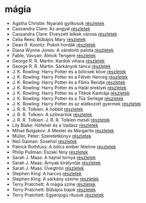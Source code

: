 # mágia

- Agatha Christie: Nyaraló gyilkosok [részletek](_details/Agatha%20Christie.md#id_73)
- Cassandra Clare: Az angyal [részletek](_details/Cassandra%20Clare.md#id_640)
- Cassandra Clare: Elveszett lelkek városa [részletek](_details/Cassandra%20Clare.md#id_639)
- Celia Rees: Bűbájos Mary [részletek](_details/Celia%20Rees.md#id_979)
- Dean R. Koontz: Pokoli hordák [részletek](_details/Dean%20R.%20Koontz.md#id_1077)
- Diana Wynne Jones: A vándorló palota [részletek](_details/Diana%20Wynne%20Jones.md#id_1413)
- Fable, Vavyan: Álmok Tengere [részletek](_details/Fable%2C%20Vavyan.md#id_177)
- George R. R. Martin: Kardok vihara [részletek](_details/George%20R.%20R.%20Martin.md#id_424)
- George R. R. Martin: Sárkányok tánca [részletek](_details/George%20R.%20R.%20Martin.md#id_898)
- J. K. Rowling: Harry Potter és a bölcsek köve [részletek](_details/J.%20K.%20Rowling.md#id_18)
- J. K. Rowling: Harry Potter és a Félvér Herceg [részletek](_details/J.%20K.%20Rowling.md#id_23)
- J. K. Rowling: Harry Potter és a Főnix Rendje [részletek](_details/J.%20K.%20Rowling.md#id_22)
- J. K. Rowling: Harry Potter és a Halál ereklyéi [részletek](_details/J.%20K.%20Rowling.md#id_24)
- J. K. Rowling: Harry Potter és a Titkok Kamrája [részletek](_details/J.%20K.%20Rowling.md#id_19)
- J. K. Rowling: Harry Potter és a Tűz Serlege [részletek](_details/J.%20K.%20Rowling.md#id_21)
- J. K. Rowling: Harry Potter és az elátkozott gyermek [részletek](_details/J.%20K.%20Rowling.md#id_1459)
- J. R. R. Tolkien: A hobbit [részletek](_details/J.%20R.%20R.%20Tolkien.md#id_61)
- J. R. R. Tolkien: A szilmarilok [részletek](_details/J.%20R.%20R.%20Tolkien.md#id_60)
- J. R. R. Tolkien: J. R. R. Tolkien meséi [részletek](_details/J.%20R.%20R.%20Tolkien.md#id_62)
- Lily Blake: Hófehér és a Vadász [részletek](_details/Lily%20Blake.md#id_618)
- Mihail Bulgakov: A Mester és Margarita [részletek](_details/Mihail%20Bulgakov.md#id_275)
- Müller, Péter: Szeretetkönyv [részletek](_details/M%C3%BCller%2C%20P%C3%A9ter.md#id_115)
- Neil Gaiman: Sosehol [részletek](_details/Neil%20Gaiman.md#id_222)
- Patrick Rothfuss: A bölcs ember félelme [részletek](_details/Patrick%20Rothfuss.md#id_1029)
- Philip Pullman: Északi fény [részletek](_details/Philip%20Pullman.md#id_1219)
- Sarah J. Maas: A hajnal tornya [részletek](_details/Sarah%20J.%20Maas.md#id_1688)
- Sarah J. Maas: Árnyak királynője [részletek](_details/Sarah%20J.%20Maas.md#id_1691)
- Sarah J. Maas: Üvegtrón [részletek](_details/Sarah%20J.%20Maas.md#id_1686)
- Stephen King: A harcos [részletek](_details/Stephen%20King.md#id_539)
- Stephen King: A sárkány szeme [részletek](_details/Stephen%20King.md#id_547)
- Terry Pratchett: A mágia színe [részletek](_details/Terry%20Pratchett.md#id_696)
- Terry Pratchett: Bűbájos bajok [részletek](_details/Terry%20Pratchett.md#id_697)
- Terry Pratchett: Egyenjogú rítusok [részletek](_details/Terry%20Pratchett.md#id_694)